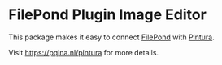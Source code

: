 # FilePond Plugin Image Editor

This package makes it easy to connect [FilePond](https://pqina.nl/filepond) with [Pintura](https://pqina.nl/pintura).

Visit https://pqina.nl/pintura for more details.
